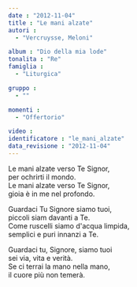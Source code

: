 ```yaml
---
date : "2012-11-04"
title : "Le mani alzate"
autori : 
  - "Vercruysse, Meloni"

album : "Dio della mia lode"
tonalita : "Re"
famiglia : 
  - "Liturgica"

gruppo : 
  - ""

momenti : 
  - "Offertorio"

video : 
identificatore : "le_mani_alzate"
data_revisione : "2012-11-04"
---
```

  
  
Le mani alzate verso Te Signor,  
per ochrirti il mondo.  
Le mani alzate verso Te Signor,  
gioia è in me nel profondo.  
  
  
  
Guardaci Tu Signore siamo tuoi,  
piccoli siam davanti a Te.    
Come ruscelli siamo d'acqua limpida,  
semplici e puri innanzi a Te.  
  
  
  
  
Guardaci tu, Signore, siamo tuoi  
sei via, vita e verità.  
Se ci terrai la mano nella mano,  
il cuore più non temerà.  
  
  
  
  
  

